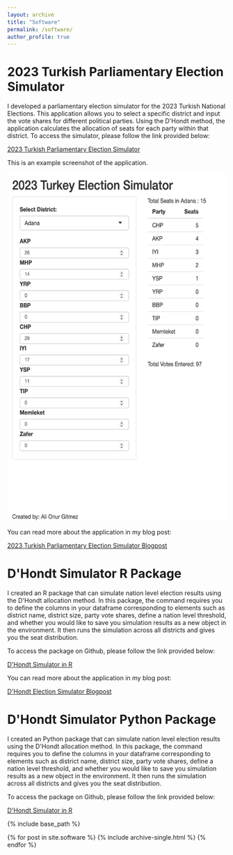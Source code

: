 ```yaml
---
layout: archive
title: "Software"
permalink: /software/
author_profile: true
---
```


# 2023 Turkish Parliamentary Election Simulator

I developed a parliamentary election simulator for the 2023 Turkish National Elections. This application allows you to select a specific district and input the vote shares for different political parties. Using the D'Hondt method, the application calculates the allocation of seats for each party within that district. To access the simulator, please follow the link provided below:

[2023 Turkish Parliamentary Election Simulator](https://onurgitmez.shinyapps.io/2023TurkishElectionSimulator/)

This is an example screenshot of the application.

<img src="/images/software/turkeyelectionsimulator.png" alt="Turkish Election Simulator-Seat Distribution" style="width:800px;height:800px;"/>


You can read more about the application in my blog post:

[2023 Turkish Parliamentary Election Simulator Blogpost](https://www.gitmez.com/posts/2023/05/election-simulator/)


# D'Hondt Simulator R Package

I created an R package that can simulate nation level election results using the D'Hondt allocation method. In this package, the command requires you to define the columns in your dataframe corresponding to elements such as district name, district size, party vote shares, define a nation level threshold, and whether you would like to save you simulation results as a new object in the environment. It then runs the simulation across all districts and gives you the seat distribution.


To access the package on Github, please follow the link provided below:

[D'Hondt Simulator in R](https://github.com/onurgitmez/dhondt)


You can read more about the application in my blog post:

[D'Hondt Election Simulator Blogpost](https://www.gitmez.com/posts/2023/08/dhondt-simulator/)



# D'Hondt Simulator Python Package

I created an Python package that can simulate nation level election results using the D'Hondt allocation method. In this package, the command requires you to define the columns in your dataframe corresponding to elements such as district name, district size, party vote shares, define a nation level threshold, and whether you would like to save you simulation results as a new object in the environment. It then runs the simulation across all districts and gives you the seat distribution.


To access the package on Github, please follow the link provided below:

[D'Hondt Simulator in R](https://github.com/onurgitmez/dhondt-python)





{% include base_path %}


{% for post in site.software %}
  {% include archive-single.html %}
{% endfor %}

